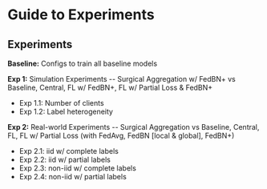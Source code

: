 # Guide to Experiments

## Experiments

**Baseline:** Configs to train all baseline models

**Exp 1:** Simulation Experiments -- Surgical Aggregation w/ FedBN+ vs Baseline, Central, FL w/ FedBN+, FL w/ Partial Loss & FedBN+
- Exp 1.1: Number of clients
- Exp 1.2: Label heterogeneity

**Exp 2:** Real-world Experiments -- Surgical Aggregation vs Baseline, Central, FL, FL w/ Partial Loss (with FedAvg, FedBN [local & global], FedBN+)
- Exp 2.1: iid w/ complete labels
- Exp 2.2: iid w/ partial labels
- Exp 2.3: non-iid w/ complete labels
- Exp 2.4: non-iid w/ partial labels